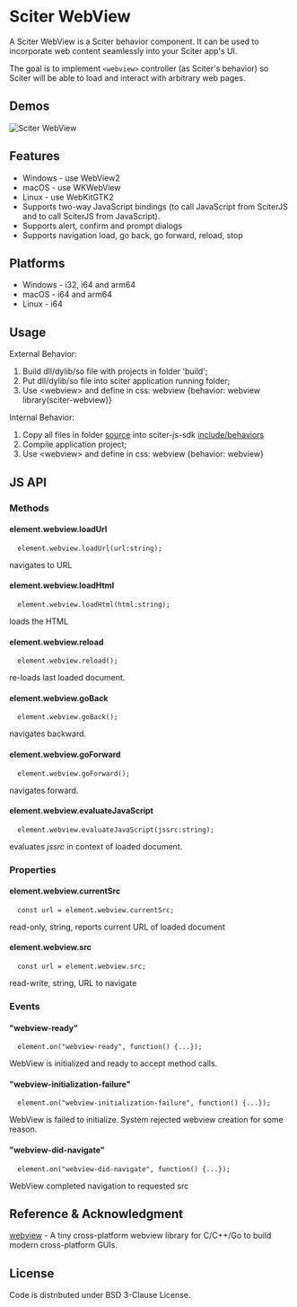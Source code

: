 # Sciter WebView
A Sciter WebView is a Sciter behavior component. It can be used to incorporate web content seamlessly into your Sciter app's UI.

The goal is to implement `<webview>` controller (as Sciter's behavior) so Sciter will be able to load and interact with arbitrary web pages.

## Demos
![Sciter WebView](https://sciter.com/wp-content/uploads/2022/04/sciter-webview.png)

## Features
* Windows - use WebView2 
* macOS - use WKWebView
* Linux - use WebKitGTK2
* Supports two-way JavaScript bindings (to call JavaScript from SciterJS and to call SciterJS from JavaScript).
* Supports alert, confirm and prompt dialogs
* Supports navigation load, go back, go forward, reload, stop

## Platforms
* Windows - i32, i64 and arm64
* macOS - i64 and arm64
* Linux - i64

## Usage
External Behavior: 
1. Build dll/dylib/so file with projects in folder 'build';
2. Put dll/dylib/so file into sciter application running folder;
3. Use \<webview\> and define in css: webview {behavior: webview library(sciter-webview)}

Internal Behavior: 
1. Copy all files in folder [source](https://gitlab.com/ArcRain/sciter-webview/-/tree/main/source) into sciter-js-sdk [include/behaviors](https://gitlab.com/sciter-engine/sciter-js-sdk/-/tree/main/include/behaviors)
2. Compile application project;
3. Use \<webview\> and define in css: webview {behavior: webview}

## JS API

### Methods

#### element.webview.loadUrl

```JS
  element.webview.loadUrl(url:string);
```
navigates to URL

#### element.webview.loadHtml

```JS
  element.webview.loadHtml(html:string);
```
loads the HTML

#### element.webview.reload

```JS
  element.webview.reload();
```
re-loads last loaded document.

#### element.webview.goBack

```JS
  element.webview.goBack();
```
navigates backward.

#### element.webview.goForward

```JS
  element.webview.goForward();
```
navigates forward.

#### element.webview.evaluateJavaScript

```JS
  element.webview.evaluateJavaScript(jssrc:string);
```
evaluates _jssrc_ in context of loaded document.

### Properties

#### element.webview.currentSrc

```JS
  const url = element.webview.currentSrc;
```
read-only, string, reports current URL of loaded document

#### element.webview.src

```JS
  const url = element.webview.src;
```
read-write, string, URL to navigate

### Events

#### "webview-ready"

```JS
  element.on("webview-ready", function() {...});
```
WebView is initialized and ready to accept method calls.

#### "webview-initialization-failure"

```JS
  element.on("webview-initialization-failure", function() {...});
```
WebView is failed to initialize. System rejected webview creation for some reason.

#### "webview-did-navigate"

```JS
  element.on("webview-did-navigate", function() {...});
```

WebView completed navigation to requested src

## Reference & Acknowledgment

[webview](https://github.com/webview/webview) - A tiny cross-platform webview library for C/C++/Go to build modern cross-platform GUIs.

## License

Code is distributed under BSD 3-Clause License.